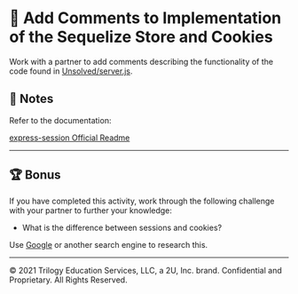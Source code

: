# 📐 Add Comments to Implementation of the Sequelize Store and Cookies

Work with a partner to add comments describing the functionality of the code found in [Unsolved/server.js](./Unsolved/server.js).

## 📝 Notes

Refer to the documentation:

[express-session Official Readme](https://github.com/expressjs/session#cookie)

---

## 🏆 Bonus

If you have completed this activity, work through the following challenge with your partner to further your knowledge:

- What is the difference between sessions and cookies?

Use [Google](https://www.google.com) or another search engine to research this.

---

© 2021 Trilogy Education Services, LLC, a 2U, Inc. brand. Confidential and Proprietary. All Rights Reserved.
